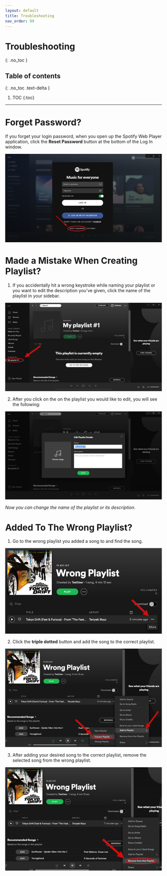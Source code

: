 ```yaml
---
layout: default
title: Troubleshooting
nav_order: 99
---
```


# Troubleshooting
{: .no_toc }

## Table of contents
{: .no_toc .text-delta }

1. TOC
{:toc}

---

# Forget Password?

If you forget your login password, when you open up the Spotify Web Player application, click the **Reset Password** button at the bottom of the Log In window.  

![ResetPassword](https://github.com/kanmatthew/Matt-test-docs/blob/gh-pages/assets/images/Reset_password.png?raw=true "Reset Password")

# Made a Mistake When Creating Playlist?

1. If you accidentally hit a wrong keystroke while naming your playlist or you want to edit the description you've given, click the name of the playlist in your sidebar.  

![EditPlaylist](https://github.com/kanmatthew/Matt-test-docs/blob/gh-pages/assets/images/editplaylist1.png?raw=true)

2. After you click on the on the playlist you would like to edit, you will see the following:  

![EditPlaylist2](https://github.com/kanmatthew/Matt-test-docs/blob/gh-pages/assets/images/editplaylist2.png?raw=true)

_Now you can change the name of the playlist or its description_.

# Added To The Wrong Playlist?

1. Go to the wrong playlist you added a song to and find the song.  

![wrong_playlist](https://github.com/kanmatthew/Matt-test-docs/blob/gh-pages/assets/images/wrong_playlist.png?raw=true)

2. Click the **triple dotted** button and add the song to the correct playlist.  

![wrong_playlist2](https://github.com/kanmatthew/Matt-test-docs/blob/gh-pages/assets/images/wrong_playlist2.png?raw=true)
 
3. After adding your desired song to the correct playlist, remove the selected song from the wrong playlist.  

![wrong_playlist3](https://github.com/kanmatthew/Matt-test-docs/blob/gh-pages/assets/images/wrong_playlist3.png?raw=true)



